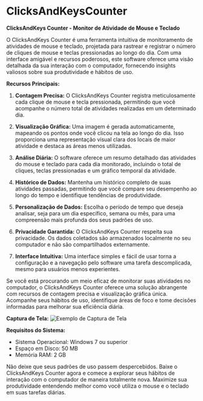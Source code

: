 # ClicksAndKeysCounter
**ClicksAndKeys Counter - Monitor de Atividade de Mouse e Teclado**

O ClicksAndKeys Counter é uma ferramenta intuitiva de monitoramento de atividades de mouse e teclado, projetada para rastrear e registrar o número de cliques de mouse e teclas pressionadas ao longo do dia. Com uma interface amigável e recursos poderosos, este software oferece uma visão detalhada da sua interação com o computador, fornecendo insights valiosos sobre sua produtividade e hábitos de uso.

**Recursos Principais:**

1. **Contagem Precisa:** O ClicksAndKeys Counter registra meticulosamente cada clique de mouse e tecla pressionada, permitindo que você acompanhe o número total de atividades realizadas em um determinado dia.

2. **Visualização Gráfica:** Uma imagem é gerada automaticamente, mapeando os pontos onde você clicou na tela ao longo do dia. Isso proporciona uma representação visual clara dos locais de maior atividade e destaca as áreas menos utilizadas.

3. **Análise Diária:** O software oferece um resumo detalhado das atividades do mouse e teclado para cada dia monitorado, incluindo o total de cliques, teclas pressionadas e um gráfico temporal da atividade.

4. **Histórico de Dados:** Mantenha um histórico completo de suas atividades passadas, permitindo que você compare seu desempenho ao longo do tempo e identifique tendências de produtividade.

5. **Personalização de Dados:** Escolha o período de tempo que deseja analisar, seja para um dia específico, semana ou mês, para uma compreensão mais profunda dos seus padrões de uso.

6. **Privacidade Garantida:** O ClicksAndKeys Counter respeita sua privacidade. Os dados coletados são armazenados localmente no seu computador e não são compartilhados externamente.

7. **Interface Intuitiva:** Uma interface simples e fácil de usar torna a configuração e a navegação pelo software uma tarefa descomplicada, mesmo para usuários menos experientes.

Se você está procurando um meio eficaz de monitorar suas atividades no computador, o ClicksAndKeys Counter oferece uma solução abrangente com recursos de contagem precisa e visualização gráfica única. Acompanhe seus hábitos de uso, identifique áreas de foco e tome decisões informadas para melhorar sua eficiência diária.

**Captura de Tela:**
![Exemplo de Captura de Tela](link_para_a_imagem)

**Requisitos do Sistema:**
- Sistema Operacional: Windows 7 ou superior
- Espaço em Disco: 50 MB
- Memória RAM: 2 GB

Não deixe que seus padrões de uso passem despercebidos. Baixe o ClicksAndKeys Counter agora e comece a explorar seus hábitos de interação com o computador de maneira totalmente nova. Maximize sua produtividade entendendo melhor como você utiliza o mouse e o teclado em suas tarefas diárias.
